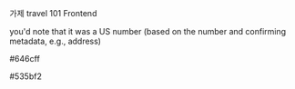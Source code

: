 가제 travel 101 Frontend

you'd note that it was a US number (based on the number and confirming metadata, e.g., address)

#646cff

#535bf2